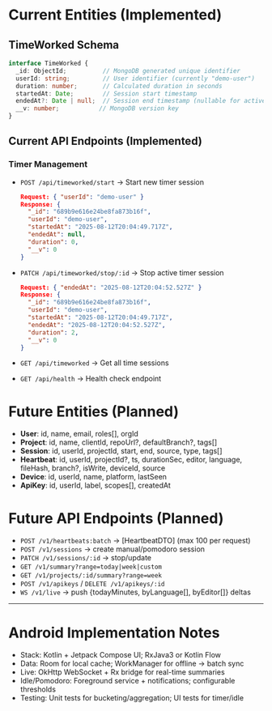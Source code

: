 # Current Entities (Implemented)

## TimeWorked Schema
```typescript
interface TimeWorked {
  _id: ObjectId;          // MongoDB generated unique identifier
  userId: string;         // User identifier (currently "demo-user")
  duration: number;       // Calculated duration in seconds
  startedAt: Date;        // Session start timestamp
  endedAt?: Date | null;  // Session end timestamp (nullable for active sessions)
  __v: number;           // MongoDB version key
}
```

## Current API Endpoints (Implemented)

### Timer Management
- `POST /api/timeworked/start` → Start new timer session
  ```json
  Request: { "userId": "demo-user" }
  Response: {
    "_id": "689b9e616e24be8fa873b16f",
    "userId": "demo-user",
    "startedAt": "2025-08-12T20:04:49.717Z",
    "endedAt": null,
    "duration": 0,
    "__v": 0
  }
  ```

- `PATCH /api/timeworked/stop/:id` → Stop active timer session
  ```json
  Request: { "endedAt": "2025-08-12T20:04:52.527Z" }
  Response: {
    "_id": "689b9e616e24be8fa873b16f",
    "userId": "demo-user",
    "startedAt": "2025-08-12T20:04:49.717Z",
    "endedAt": "2025-08-12T20:04:52.527Z",
    "duration": 2,
    "__v": 0
  }
  ```

- `GET /api/timeworked` → Get all time sessions
- `GET /api/health` → Health check endpoint

# Future Entities (Planned)

- **User**: id, name, email, roles[], orgId
- **Project**: id, name, clientId, repoUrl?, defaultBranch?, tags[]
- **Session**: id, userId, projectId, start, end, source, type, tags[]
- **Heartbeat**: id, userId, projectId?, ts, durationSec, editor, language, fileHash, branch?, isWrite, deviceId, source
- **Device**: id, userId, name, platform, lastSeen
- **ApiKey**: id, userId, label, scopes[], createdAt

# Future API Endpoints (Planned)

- `POST /v1/heartbeats:batch` → [HeartbeatDTO] (max 100 per request)
- `POST /v1/sessions` → create manual/pomodoro session
- `PATCH /v1/sessions/:id` → stop/update
- `GET /v1/summary?range=today|week|custom`
- `GET /v1/projects/:id/summary?range=week`
- `POST /v1/apikeys` / `DELETE /v1/apikeys/:id`
- `WS /v1/live` → push {todayMinutes, byLanguage[], byEditor[]} deltas

---

# Android Implementation Notes

- Stack: Kotlin + Jetpack Compose UI; RxJava3 or Kotlin Flow
- Data: Room for local cache; WorkManager for offline → batch sync
- Live: OkHttp WebSocket + Rx bridge for real-time summaries
- Idle/Pomodoro: Foreground service + notifications; configurable thresholds
- Testing: Unit tests for bucketing/aggregation; UI tests for timer/idle
